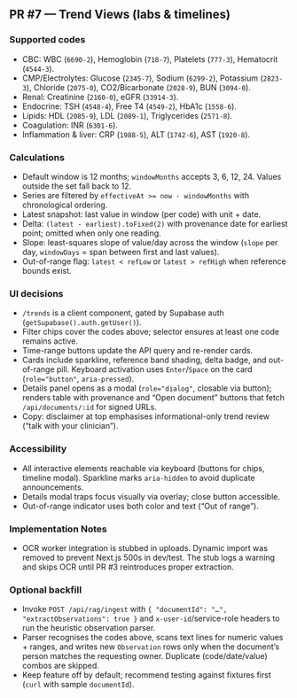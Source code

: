 ## PR #7 — Trend Views (labs & timelines)

### Supported codes
- CBC: WBC (`6690-2`), Hemoglobin (`718-7`), Platelets (`777-3`), Hematocrit (`4544-3`).
- CMP/Electrolytes: Glucose (`2345-7`), Sodium (`6299-2`), Potassium (`2823-3`), Chloride (`2075-0`), CO2/Bicarbonate (`2028-9`), BUN (`3094-0`).
- Renal: Creatinine (`2160-0`), eGFR (`33914-3`).
- Endocrine: TSH (`4548-4`), Free T4 (`4549-2`), HbA1c (`1558-6`).
- Lipids: HDL (`2085-9`), LDL (`2089-1`), Triglycerides (`2571-8`).
- Coagulation: INR (`6301-6`).
- Inflammation & liver: CRP (`1988-5`), ALT (`1742-6`), AST (`1920-8`).

### Calculations
- Default window is 12 months; `windowMonths` accepts 3, 6, 12, 24. Values outside the set fall back to 12.
- Series are filtered by `effectiveAt >= now - windowMonths` with chronological ordering.
- Latest snapshot: last value in window (per code) with unit + date.
- Delta: `(latest - earliest).toFixed(2)` with provenance date for earliest point; omitted when only one reading.
- Slope: least-squares slope of value/day across the window (`slope` per day, `windowDays` = span between first and last values).
- Out-of-range flag: `latest < refLow` or `latest > refHigh` when reference bounds exist.

### UI decisions
- `/trends` is a client component, gated by Supabase auth (`getSupabase().auth.getUser()`).
- Filter chips cover the codes above; selector ensures at least one code remains active.
- Time-range buttons update the API query and re-render cards.
- Cards include sparkline, reference band shading, delta badge, and out-of-range pill. Keyboard activation uses `Enter`/`Space` on the card (`role="button"`, `aria-pressed`).
- Details panel opens as a modal (`role="dialog"`, closable via button); renders table with provenance and “Open document” buttons that fetch `/api/documents/:id` for signed URLs.
- Copy: disclaimer at top emphasises informational-only trend review (“talk with your clinician”).

### Accessibility
- All interactive elements reachable via keyboard (buttons for chips, timeline modal). Sparkline marks `aria-hidden` to avoid duplicate announcements.
- Details modal traps focus visually via overlay; close button accessible.
- Out-of-range indicator uses both color and text (“Out of range”).

### Implementation Notes
- OCR worker integration is stubbed in uploads. Dynamic import was removed to prevent Next.js 500s in dev/test. The stub logs a warning and skips OCR until PR #3 reintroduces proper extraction.

### Optional backfill
- Invoke `POST /api/rag/ingest` with `{ "documentId": "…", "extractObservations": true }` and `x-user-id`/service-role headers to run the heuristic observation parser.
- Parser recognises the codes above, scans text lines for numeric values + ranges, and writes new `Observation` rows only when the document’s person matches the requesting owner. Duplicate (code/date/value) combos are skipped.
- Keep feature off by default; recommend testing against fixtures first (`curl` with sample `documentId`).
